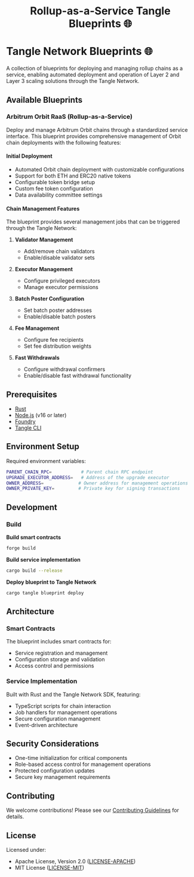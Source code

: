 # <h1 align="center"> Rollup-as-a-Service Tangle Blueprints 🌐 </h1>

# Tangle Network Blueprints 🌐

A collection of blueprints for deploying and managing rollup chains as a service, enabling automated deployment and operation of Layer 2 and Layer 3 scaling solutions through the Tangle Network.

## Available Blueprints

### Arbitrum Orbit RaaS (Rollup-as-a-Service)

Deploy and manage Arbitrum Orbit chains through a standardized service interface. This blueprint provides comprehensive management of Orbit chain deployments with the following features:

#### Initial Deployment
- Automated Orbit chain deployment with customizable configurations
- Support for both ETH and ERC20 native tokens
- Configurable token bridge setup
- Custom fee token configuration
- Data availability committee settings

#### Chain Management Features
The blueprint provides several management jobs that can be triggered through the Tangle Network:

1. **Validator Management**
   - Add/remove chain validators
   - Enable/disable validator sets

2. **Executor Management**
   - Configure privileged executors
   - Manage executor permissions

3. **Batch Poster Configuration**
   - Set batch poster addresses
   - Enable/disable batch posters

4. **Fee Management**
   - Configure fee recipients
   - Set fee distribution weights

5. **Fast Withdrawals**
   - Configure withdrawal confirmers
   - Enable/disable fast withdrawal functionality

## Prerequisites

- [Rust](https://www.rust-lang.org/tools/install)
- [Node.js](https://nodejs.org/) (v16 or later)
- [Foundry](https://getfoundry.sh)
- [Tangle CLI](https://github.com/tangle-network/tangle)

## Environment Setup

Required environment variables:
```bash
PARENT_CHAIN_RPC=           # Parent chain RPC endpoint
UPGRADE_EXECUTOR_ADDRESS=   # Address of the upgrade executor
OWNER_ADDRESS=             # Owner address for management operations
OWNER_PRIVATE_KEY=         # Private key for signing transactions
```

## Development

### Build
**Build smart contracts**
```bash
forge build
```
**Build service implementation**
```bash
cargo build --release
```
**Deploy blueprint to Tangle Network**
```bash
cargo tangle blueprint deploy
```

## Architecture

### Smart Contracts
The blueprint includes smart contracts for:
- Service registration and management
- Configuration storage and validation
- Access control and permissions

### Service Implementation
Built with Rust and the Tangle Network SDK, featuring:
- TypeScript scripts for chain interaction
- Job handlers for management operations
- Secure configuration management
- Event-driven architecture

## Security Considerations

- One-time initialization for critical components
- Role-based access control for management operations
- Protected configuration updates
- Secure key management requirements

## Contributing

We welcome contributions! Please see our [Contributing Guidelines](CONTRIBUTING.md) for details.

## License

Licensed under:
- Apache License, Version 2.0 ([LICENSE-APACHE](LICENSE-APACHE))
- MIT License ([LICENSE-MIT](LICENSE-MIT))